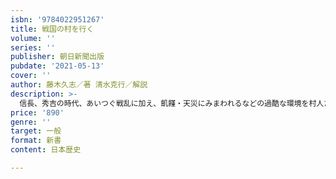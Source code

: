 ```yaml
---
isbn: '9784022951267'
title: 戦国の村を行く
volume: ''
series: ''
publisher: 朝日新聞出版
pubdate: '2021-05-13'
cover: ''
author: 藤木久志／著 清水克行／解説
description: >-
  信長、秀吉の時代、あいつぐ戦乱に加え、飢饉・天災にみまわれるなどの過酷な環境を村人たちはどう生き抜いたのか。落城後の城下で横行したのは苛烈きわまる「人の略奪」と「売買」だった。戦国の戦場には一般の雑兵たちのほか、「濫妨衆・濫妨人・狼藉人」といったゲリラ戦や略奪・売買のプロたちが大名軍に雇われ、戦場を闊歩していた。戦争の惨禍の焦点は身に迫る奴隷狩りにあったのだ。村の人々や領主はそれにどう対処したのか。戦国時代、悪党と戦い百姓が城をもった村や小田原攻めの豊臣軍からカネで平和を買った村などの存在が史料から浮かび上がる。したたかな生命維持装置（サヴァイヴァル・システム）としての村とは何か。戦国時代研究の第一人者による名著復活。
price: '890'
genre: ''
target: 一般
format: 新書
content: 日本歴史

---
```

